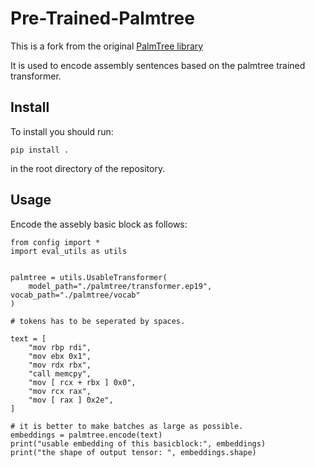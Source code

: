# Pre-Trained-Palmtree

This is a fork from the original [PalmTree library](https://github.com/palmtreemodel/PalmTree)

It is used to encode assembly sentences based on the palmtree trained transformer.

## Install

To install you should run:

```
pip install .
```

in the root directory of the repository.

## Usage

Encode the assebly basic block as follows:

```
from config import *
import eval_utils as utils


palmtree = utils.UsableTransformer(
    model_path="./palmtree/transformer.ep19", vocab_path="./palmtree/vocab"
)

# tokens has to be seperated by spaces.

text = [
    "mov rbp rdi",
    "mov ebx 0x1",
    "mov rdx rbx",
    "call memcpy",
    "mov [ rcx + rbx ] 0x0",
    "mov rcx rax",
    "mov [ rax ] 0x2e",
]

# it is better to make batches as large as possible.
embeddings = palmtree.encode(text)
print("usable embedding of this basicblock:", embeddings)
print("the shape of output tensor: ", embeddings.shape)
```